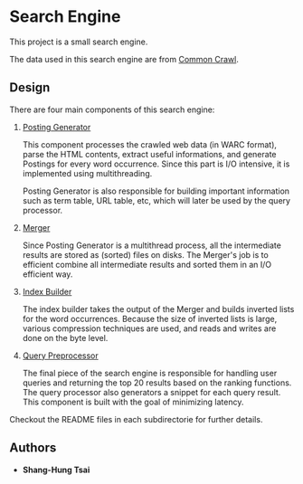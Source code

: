 # Search Engine

This project is a small search engine. 

The data used in this search engine are from [Common Crawl](http://commoncrawl.org/).

## Design
There are four main components of this search engine:

1. [Posting Generator](https://github.com/shtsai7/SearchEngine/tree/master/PostingGenerator)

   This component processes the crawled web data (in WARC format), parse the HTML contents, extract useful informations, and generate Postings for every word occurrence. 
   Since this part is I/O intensive, it is implemented using multithreading. 
   
   Posting Generator is also responsible for building important information such as term table, URL table, etc, which will later be used by the query processor.
   
2. [Merger](https://github.com/shtsai7/SearchEngine/tree/master/MergeSort)
   
   Since Posting Generator is a multithread process, all the intermediate results are stored as (sorted) files on disks. 
   The Merger's job is to efficient combine all intermediate results and sorted them in an I/O efficient way.
   
3. [Index Builder](https://github.com/shtsai7/SearchEngine/tree/master/IndexBuilder)

   The index builder takes the output of the Merger and builds inverted lists for the word occurrences. Because the size of inverted lists is large, various compression techniques are used, and reads and writes are done on the byte level.

4. [Query Preprocessor](https://github.com/shtsai7/SearchEngine/tree/master/QueryProcessor)

   The final piece of the search engine is responsible for handling user queries and returning the top 20 results based on the ranking functions.
   The query processor also generators a snippet for each query result.
   This component is built with the goal of minimizing latency.
   
Checkout the README files in each subdirectorie for further details.

## Authors

* **Shang-Hung Tsai**
